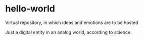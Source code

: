 # hello-world
Virtual repository, in which ideas and emotions are to be hosted

Just a digital entity in an analog world, according to science.
